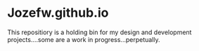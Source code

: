 # Jozefw.github.io

This repositiory is a holding bin for my design and development projects....some are a work in progress...perpetually.
